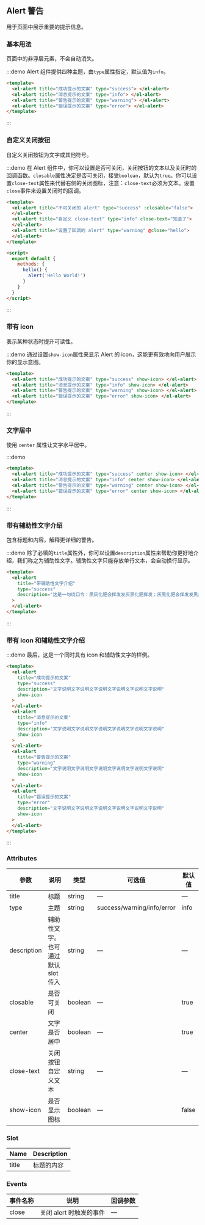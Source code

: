 ## Alert 警告

用于页面中展示重要的提示信息。

### 基本用法

页面中的非浮层元素，不会自动消失。

:::demo Alert 组件提供四种主题，由`type`属性指定，默认值为`info`。

```html
<template>
  <el-alert title="成功提示的文案" type="success"> </el-alert>
  <el-alert title="消息提示的文案" type="info"> </el-alert>
  <el-alert title="警告提示的文案" type="warning"> </el-alert>
  <el-alert title="错误提示的文案" type="error"> </el-alert>
</template>
```

:::

### 自定义关闭按钮

自定义关闭按钮为文字或其他符号。

:::demo 在 Alert 组件中，你可以设置是否可关闭，关闭按钮的文本以及关闭时的回调函数。`closable`属性决定是否可关闭，接受`boolean`，默认为`true`。你可以设置`close-text`属性来代替右侧的关闭图标，注意：`close-text`必须为文本。设置`close`事件来设置关闭时的回调。

```html
<template>
  <el-alert title="不可关闭的 alert" type="success" :closable="false">
  </el-alert>
  <el-alert title="自定义 close-text" type="info" close-text="知道了">
  </el-alert>
  <el-alert title="设置了回调的 alert" type="warning" @close="hello">
  </el-alert>
</template>

<script>
  export default {
    methods: {
      hello() {
        alert('Hello World!')
      }
    }
  }
</script>
```

:::

### 带有 icon

表示某种状态时提升可读性。

:::demo 通过设置`show-icon`属性来显示 Alert 的 icon，这能更有效地向用户展示你的显示意图。

```html
<template>
  <el-alert title="成功提示的文案" type="success" show-icon> </el-alert>
  <el-alert title="消息提示的文案" type="info" show-icon> </el-alert>
  <el-alert title="警告提示的文案" type="warning" show-icon> </el-alert>
  <el-alert title="错误提示的文案" type="error" show-icon> </el-alert>
</template>
```

:::

### 文字居中

使用 `center` 属性让文字水平居中。

:::demo

```html
<template>
  <el-alert title="成功提示的文案" type="success" center show-icon> </el-alert>
  <el-alert title="消息提示的文案" type="info" center show-icon> </el-alert>
  <el-alert title="警告提示的文案" type="warning" center show-icon> </el-alert>
  <el-alert title="错误提示的文案" type="error" center show-icon> </el-alert>
</template>
```

:::

### 带有辅助性文字介绍

包含标题和内容，解释更详细的警告。

:::demo 除了必填的`title`属性外，你可以设置`description`属性来帮助你更好地介绍，我们称之为辅助性文字。辅助性文字只能存放单行文本，会自动换行显示。

```html
<template>
  <el-alert
    title="带辅助性文字介绍"
    type="success"
    description="这是一句绕口令：黑灰化肥会挥发发灰黑化肥挥发；灰黑化肥会挥发发黑灰化肥发挥。 黑灰化肥会挥发发灰黑化肥黑灰挥发化为灰……"
  >
  </el-alert>
</template>
```

:::

### 带有 icon 和辅助性文字介绍

:::demo 最后，这是一个同时具有 icon 和辅助性文字的样例。

```html
<template>
  <el-alert
    title="成功提示的文案"
    type="success"
    description="文字说明文字说明文字说明文字说明文字说明文字说明"
    show-icon
  >
  </el-alert>
  <el-alert
    title="消息提示的文案"
    type="info"
    description="文字说明文字说明文字说明文字说明文字说明文字说明"
    show-icon
  >
  </el-alert>
  <el-alert
    title="警告提示的文案"
    type="warning"
    description="文字说明文字说明文字说明文字说明文字说明文字说明"
    show-icon
  >
  </el-alert>
  <el-alert
    title="错误提示的文案"
    type="error"
    description="文字说明文字说明文字说明文字说明文字说明文字说明"
    show-icon
  >
  </el-alert>
</template>
```

:::

### Attributes

| 参数        | 说明                               | 类型    | 可选值                     | 默认值 |
| ----------- | ---------------------------------- | ------- | -------------------------- | ------ |
| title       | 标题                               | string  | —                          | —      |
| type        | 主题                               | string  | success/warning/info/error | info   |
| description | 辅助性文字。也可通过默认 slot 传入 | string  | —                          | —      |
| closable    | 是否可关闭                         | boolean | —                          | true   |
| center      | 文字是否居中                       | boolean | —                          | true   |
| close-text  | 关闭按钮自定义文本                 | string  | —                          | —      |
| show-icon   | 是否显示图标                       | boolean | —                          | false  |

### Slot

| Name  | Description |
| ----- | ----------- |
| title | 标题的内容  |

### Events

| 事件名称 | 说明                    | 回调参数 |
| -------- | ----------------------- | -------- |
| close    | 关闭 alert 时触发的事件 | —        |
